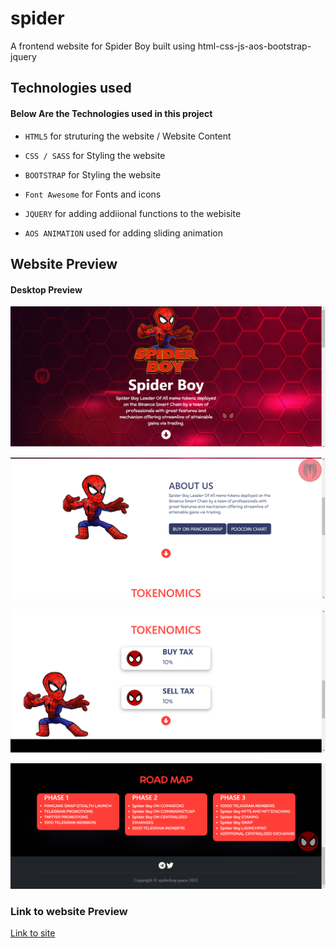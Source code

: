 # spider
A frontend website for Spider Boy built using html-css-js-aos-bootstrap-jquery

## Technologies used

#### Below Are the Technologies used in this project

* `HTML5` for struturing the website / Website Content

* `CSS / SASS` for Styling the website 

* `BOOTSTRAP` for Styling the website 

* `Font Awesome` for Fonts and icons 

* `JQUERY` for adding addiional functions to the webisite

* `AOS ANIMATION` used for adding sliding animation 



## Website Preview

#### Desktop Preview



![alt text](https://github.com/Arc9067/spider/blob/main/Screenshots/1.PNG?raw=true)


![alt text](https://github.com/Arc9067/spider/blob/main/Screenshots/2.PNG?raw=true)

![alt text](https://github.com/Arc9067/spider/blob/main/Screenshots/3.PNG?raw=true)

![alt text](https://github.com/Arc9067/spider/blob/main/Screenshots/4.PNG?raw=true)


### Link to website Preview

[Link to site](spider-boy.netlify.app)

